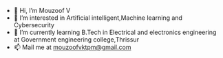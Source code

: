 - 👋 Hi, I’m Mouzoof V
- 👀 I’m interested in Artificial intelligent,Machine learning and Cybersecurity
- 🌱 I’m currently learning B.Tech in Electrical and electronics engineering at Government engineering college,Thrissur
- 📫 Mail me at mouzoofvktpm@gmail.com

<!---
mouzoofv88/mouzoofv88 is a ✨ special ✨ repository because its `README.md` (this file) appears on your GitHub profile.
You can click the Preview link to take a look at your changes.
--->
